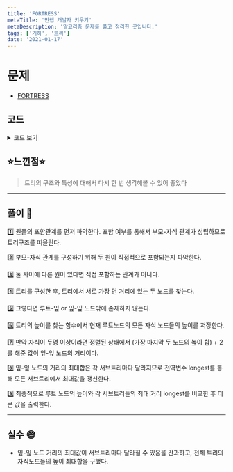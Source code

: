 ```yaml
---
title: 'FORTRESS'
metaTitle: '만렙 개발자 키우기'
metaDescription: '알고리즘 문제를 풀고 정리한 곳입니다.'
tags: ['기하', '트리']
date: '2021-01-17'
---
```


# 문제

- [FORTRESS](https://www.algospot.com/judge/problem/read/FORTRESS)

## 코드

<details><summary> 코드 보기 </summary>

```javascript
#include <iostream>
#include <vector>
#include <cstring>
#include <string>
#include <algorithm>
using namespace std;
struct Circle
{
	int r;
	int x;
	int y;
	vector<int> children;
	bool operator< (Circle temp) {
		return r > temp.r;
	}
};
vector<Circle> circles;
int n, h[101], longest = 0;
int sqr(int a)
{
	return (a * a);
}
int getDist(int ia, int ib)
{
	Circle a = circles[ia], b = circles[ib];
	return sqr(a.x - b.x) + sqr(a.y - b.y);
}
bool enclose(int a, int b)
{
	int ra = circles[a].r, rb = circles[b].r;
	return ra > rb && getDist(a, b) <sqr(ra - rb);
}
bool isChild(int parent, int child)
{
	if (!enclose(parent, child)) return false;
	for (int i = 0; i < n; ++i)
	{
		if (i != parent && i != child && enclose(parent, i) && enclose(i, child))
			return false;
	}
	return true;
}
int getHeight(int root)
{
	vector<int> height;
	for (auto& elem : circles[root].children)
		height.push_back(getHeight(elem));
	if (height.empty()) return 0;
	sort(height.begin(), height.end());
	if (height.size() >= 2)
		longest = max(longest, 2 + height[height.size() - 2] + height[height.size() - 1]);
	return height.back() + 1;
}
int main()
{
	int tc, x, y, r;
	cin >> tc;
	while (tc-- > 0)
	{
		cin >> n;
		circles.resize(n);
		for (int i = 0; i < n; ++i)
			cin >> circles[i].x >> circles[i].y >> circles[i].r;
		sort(circles.begin(), circles.end());
		memset(h, 0, sizeof(h));
		for (int i = 0; i < n; ++i)
		{
			for(int j= i +1; j<n; ++j)
			{
				if (isChild(i, j))
					circles[i].children.push_back(j);
			}
		}
		longest = 0;
		int ans = getHeight(0);
		ans = max(ans, longest);
		cout << ans << '\n';
		circles.clear();
	}
}
```

오답 코드

```
#include <iostream>
#include <vector>
#include <cstring>
#include <string>
#include <algorithm>
using namespace std;
struct Circle
{
	int r;
	int x;
	int y;
	vector<int> children;
	bool operator< (Circle temp) {
		return r > temp.r;
	}
};
vector<Circle> circles;
int n, h[101];
int sqr(int a)
{
	return (a * a);
}
int getDist(int ia, int ib)
{
	Circle a = circles[ia], b = circles[ib];
	return sqr(a.x - b.x) + sqr(a.y - b.y);
}
bool enclose(int a, int b)
{
	int ra = circles[a].r, rb = circles[b].r;
	return ra > rb && getDist(a, b) <sqr(ra - rb);
}
bool isChild(int parent, int child)
{
	if (!enclose(parent, child)) return false;
	for (int i = 0; i < n; ++i)
	{
		if (i != parent && i != child && enclose(parent, i) && enclose(i, child))
			return false;
	}
	return true;
}
int getHeight(int root)
{
	int& height = h[root];
	for (auto& elem : circles[root].children)
		height = max(height, 1 + getHeight(elem));
	return height;
}
int getLongHeight(int root)
{
	vector<int> value;
	for (auto& elem : circles[root].children)
		value.push_back(1 + h[elem]);
	sort(value.begin(), value.end());
	if (value.size() >= 2)
		return value[value.size() - 1] + value[value.size() - 2];
	return value.back();
}
int main()
{
	int tc, x, y, r;
	cin >> tc;
	while (tc-- > 0)
	{
		cin >> n;
		circles.resize(n);
		for (int i = 0; i < n; ++i)
			cin >> circles[i].x >> circles[i].y >> circles[i].r;
		sort(circles.begin(), circles.end());
		memset(h, 0, sizeof(h));
		for (int i = 0; i < n; ++i)
		{
			for(int j= i +1; j<n; ++j)
			{
				if (isChild(i, j))
					circles[i].children.push_back(j);
			}
		}
		int ans = getHeight(0);
		ans = max(ans, getLongHeight(0));
		cout << ans << '\n';
		circles.clear();
	}
}
```

</details>

## ⭐️느낀점⭐️

> 트리의 구조와 특성에 대해서 다시 한 번 생각해볼 수 있어 좋았다

<hr/>

## 풀이 📣

1️⃣ 원들의 포함관계를 먼저 파악한다. 포함 여부를 통해서 부모-자식 관계가 성립하므로 트리구조를 떠올린다.

2️⃣ 부모-자식 관계를 구성하기 위해 두 원이 직접적으로 포함되는지 파악한다.

3️⃣ 둘 사이에 다른 원이 있다면 직접 포함하는 관계가 아니다.

4️⃣ 트리를 구성한 후, 트리에서 서로 가장 먼 거리에 있는 두 노드를 찾는다.

5️⃣ 그렇다면 루트-잎 or 잎-잎 노드밖에 존재하지 않는다.

6️⃣ 트리의 높이를 찾는 함수에서 현재 루트노드의 모든 자식 노드들의 높이를 저장한다.

7️⃣ 만약 자식이 두명 이상이라면 정렬된 상태에서 (가장 마지막 두 노드의 높이 합) + 2 를 해준 값이 잎-잎 노드의 거리이다.

8️⃣ 잎-잎 노드의 거리의 최대합은 각 서브트리마다 달라지므로 전역변수 longest를 통해 모든 서브트리에서 최대값을 갱신한다.

9️⃣ 최종적으로 루트 노드의 높이와 각 서브트리들의 최대 거리 longest를 비교한 후 더 큰 값을 출력한다.

<hr/>

## 실수 😅

- 잎-잎 노드 거리의 최대값이 서브트리마다 달라질 수 있음을 간과하고, 전체 트리의 자식노드들의 높이 최대합을 구했다.
